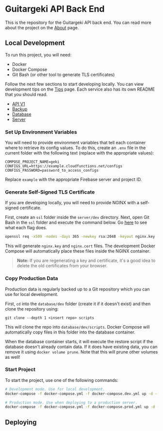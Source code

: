 # Guitargeki API Back End

This is the repository for the Guitargeki API back end. You can read more about the project on the [About](./docs/About.md) page.

## Local Development

To run this project, you will need:

 - Docker
 - Docker Compose
 - Git Bash (or other tool to generate TLS certificates)

Follow the next few sections to start developing locally. You can view development tips on the [Tips](./docs/Tips.md) page. Each service also has its own README that you should read.

 - [API V1](./api-v1/README.md)
 - [Backup](./backup/README.md)
 - [Database](./database/README.md)
 - [Server](./server/README.md)

### Set Up Environment Variables

You will need to provide environment variables that tell each container where to retrieve its config values. To do this, create an `.env` file in the current folder with the following text (replace with the appropriate values):

```
COMPOSE_PROJECT_NAME=geki
CONFIGS_URL=https://example.cloudfunctions.net/configs
CONFIGS_PASSWORD=password_to_access_configs
```

Replace `example` with the appropriate Firebase server and project ID.

### Generate Self-Signed TLS Certificate

If you are developing locally, you will need to provide NGINX with a self-signed certificate.

First, create an `ssl` folder inside the `server/dev` directory. Next, open Git Bash in the `ssl` folder and execute the command below. Go [here](https://scmquest.com/nginx-docker-container-with-https-protocol/) to see what each flag does.


```cmd
openssl req -x509 -nodes -days 365 -newkey rsa:2048 -keyout nginx.key -out nginx.crt
```

This will generate `nginx.key` and `nginx.cert` files. The development Docker Compose will automatically place these files inside the NGINX container.

>**Note:** If you are regenerating a key and certificate, it's a good idea to delete the old certificates from your browser.

### Copy Production Data

Production data is regularly backed up to a Git repository which you can use for local development.

First, `cd` into the `database/dev` folder (create it if it doesn't exist) and then clone the repository using:

```
git clone --depth 1 <insert repo> scripts
```

This will clone the repo into `database/dev/scripts`. Docker Compose will automatically copy files in this folder into the database container.

When the database container starts, it will execute the restore script if the database doesn't already contain data. If it does have existing data, you can remove it using `docker volume prune`. Note that this will prune other volumes as well!

### Start Project

To start the project, use one of the following commands:

```sh
# Development mode. Use for local development.
docker-compose -f docker-compose.yml -f docker-compose.dev.yml up -d --build

# Production mode. Use when deploying to a production server.
docker-compose -f docker-compose.yml -f docker-compose.prod.yml up -d --build
```

## Deploying